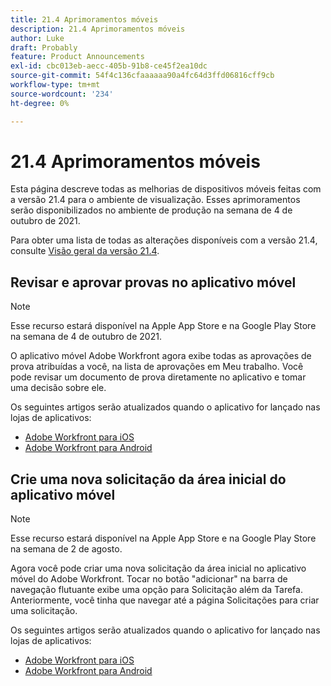 ```yaml
---
title: 21.4 Aprimoramentos móveis
description: 21.4 Aprimoramentos móveis
author: Luke
draft: Probably
feature: Product Announcements
exl-id: cbc013eb-aecc-405b-91b8-ce45f2ea10dc
source-git-commit: 54f4c136cfaaaaaa90a4fc64d3ffd06816cff9cb
workflow-type: tm+mt
source-wordcount: '234'
ht-degree: 0%

---
```


# 21.4 Aprimoramentos móveis

Esta página descreve todas as melhorias de dispositivos móveis feitas com a versão 21.4 para o ambiente de visualização. Esses aprimoramentos serão disponibilizados no ambiente de produção na semana de 4 de outubro de 2021.

Para obter uma lista de todas as alterações disponíveis com a versão 21.4, consulte [Visão geral da versão 21.4](../../../product-announcements/product-releases/21.4-release-activity/21.4-release-overview.md).

## Revisar e aprovar provas no aplicativo móvel

>[!NOTE]
>
>Esse recurso estará disponível na Apple App Store e na Google Play Store na semana de 4 de outubro de 2021.

O aplicativo móvel Adobe Workfront agora exibe todas as aprovações de prova atribuídas a você, na lista de aprovações em Meu trabalho. Você pode revisar um documento de prova diretamente no aplicativo e tomar uma decisão sobre ele.

Os seguintes artigos serão atualizados quando o aplicativo for lançado nas lojas de aplicativos:

* [Adobe Workfront para iOS](../../../workfront-basics/mobile-apps/using-the-workfront-mobile-app/workfront-for-ios.md)
* [Adobe Workfront para Android](../../../workfront-basics/mobile-apps/using-the-workfront-mobile-app/workfront-for-android.md)

## Crie uma nova solicitação da área inicial do aplicativo móvel

>[!NOTE]
>
>Esse recurso estará disponível na Apple App Store e na Google Play Store na semana de 2 de agosto.

Agora você pode criar uma nova solicitação da área inicial no aplicativo móvel do Adobe Workfront. Tocar no botão &quot;adicionar&quot; na barra de navegação flutuante exibe uma opção para Solicitação além da Tarefa. Anteriormente, você tinha que navegar até a página Solicitações para criar uma solicitação.

Os seguintes artigos serão atualizados quando o aplicativo for lançado nas lojas de aplicativos:

* [Adobe Workfront para iOS](../../../workfront-basics/mobile-apps/using-the-workfront-mobile-app/workfront-for-ios.md)
* [Adobe Workfront para Android](../../../workfront-basics/mobile-apps/using-the-workfront-mobile-app/workfront-for-android.md)
